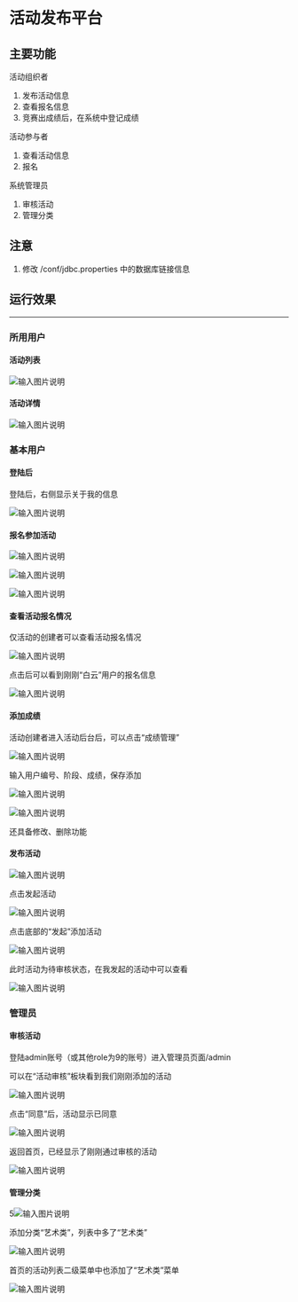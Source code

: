 # 活动发布平台

## 主要功能

活动组织者
1. 发布活动信息
2. 查看报名信息
3. 竞赛出成绩后，在系统中登记成绩

活动参与者
1. 查看活动信息
2. 报名

系统管理员
1. 审核活动
2. 管理分类

## 注意

1. 修改 /conf/jdbc.properties 中的数据库链接信息

## 运行效果
--------

### 所用用户

#### 活动列表

![输入图片说明](https://gitee.com/uploads/images/2018/0214/133845_bd0f18f7_1204709.png "83126337ede3891c99c4f5d6339f8048.png")

#### 活动详情

![输入图片说明](https://gitee.com/uploads/images/2018/0214/133914_dd0aace8_1204709.png "ec7f059b4c8b5847d2207333e757a018.png")

### 基本用户

#### 登陆后

登陆后，右侧显示关于我的信息

![输入图片说明](https://gitee.com/uploads/images/2018/0214/133937_efeb4ea5_1204709.png "328ebfb4d90cff680f4c2b515291cf22.png")

#### 报名参加活动

![输入图片说明](https://gitee.com/uploads/images/2018/0214/134002_54ad4136_1204709.png "feff257c335910d4a8ffdf30a2106b4d.png")

![输入图片说明](https://gitee.com/uploads/images/2018/0214/134028_4eacf0a2_1204709.png "ebbc23910a753aa74a10fdcda0a45e40.png")

![输入图片说明](https://gitee.com/uploads/images/2018/0214/134036_d9459d24_1204709.png "4b6addd6e04a58ff9019cd0c08d0b3b5.png")

#### 查看活动报名情况

仅活动的创建者可以查看活动报名情况

![输入图片说明](https://gitee.com/uploads/images/2018/0214/134103_9ff53a7f_1204709.png "364b79a0202e24990d5c8774307c7890.png")

点击后可以看到刚刚“白云”用户的报名信息

![输入图片说明](https://gitee.com/uploads/images/2018/0214/134117_1468c56f_1204709.png "95872cb83ade1bc3889fe1993f597a61.png")

#### 添加成绩

活动创建者进入活动后台后，可以点击“成绩管理”

![输入图片说明](https://gitee.com/uploads/images/2018/0214/134129_6ce835ae_1204709.png "1bb14532bbcf8d8b8a87990ea681a0d2.png")

输入用户编号、阶段、成绩，保存添加

![输入图片说明](https://gitee.com/uploads/images/2018/0214/134148_1794d921_1204709.png "5a3b6401e19f835ec0377b1fc97f3622.png")

![输入图片说明](https://gitee.com/uploads/images/2018/0214/134205_32cba017_1204709.png "1f79e9d9ed08866a744b74ac7d263cea.png")

还具备修改、删除功能

#### 发布活动

![输入图片说明](https://gitee.com/uploads/images/2018/0214/134221_111182b8_1204709.png "6f86d33fd282285cccdff70a325f2609.png")

点击发起活动

![输入图片说明](https://gitee.com/uploads/images/2018/0214/134236_f60a7601_1204709.png "cb5c37475619ddf53cd81af3efe86728.png")

点击底部的“发起”添加活动

![输入图片说明](https://gitee.com/uploads/images/2018/0214/134250_59a8f8b1_1204709.png "072f73ff9fdce271d252a534d0a5a594.png")

此时活动为待审核状态，在我发起的活动中可以查看

![输入图片说明](https://gitee.com/uploads/images/2018/0214/134301_8f82bf3f_1204709.png "2c49fddf40a674bb7adadc1711bc9465.png")

### 管理员

#### 审核活动

登陆admin账号（或其他role为9的账号）进入管理员页面/admin

可以在“活动审核”板块看到我们刚刚添加的活动

![输入图片说明](https://gitee.com/uploads/images/2018/0214/134315_34771d6c_1204709.png "fea252cfa811041752ca068b44a7af9f.png")

点击“同意”后，活动显示已同意

![输入图片说明](https://gitee.com/uploads/images/2018/0214/134324_95518e60_1204709.png "28c6dc4173a1a64cc9a3be80e27a5d93.png")

返回首页，已经显示了刚刚通过审核的活动

![输入图片说明](https://gitee.com/uploads/images/2018/0214/134340_71c1407a_1204709.png "6cb965ebba460e660cd6f15ab86f0256.png")

#### 管理分类

5![输入图片说明](https://gitee.com/uploads/images/2018/0214/134359_25bcf24e_1204709.png "5e41afecdd2190fbd730691e915c4dcd.png")

添加分类“艺术类”，列表中多了“艺术类”

![输入图片说明](https://gitee.com/uploads/images/2018/0214/134410_badbe47c_1204709.png "4e033efc25f3b48068dd39df6265081d.png")

首页的活动列表二级菜单中也添加了“艺术类”菜单

![输入图片说明](https://gitee.com/uploads/images/2018/0214/134423_f63ae864_1204709.png "40f02c9e7ba89d1c6613e683c3dcb0c5.png")
